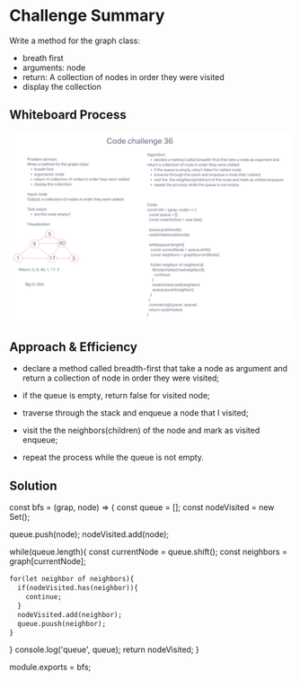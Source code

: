 # Challenge Summary

Write a method for the graph class:

* breath first
* arguments: node
* return: A collection of nodes in order they were visited
* display the collection

## Whiteboard Process

![Code Challenge 36](./Code%20Challenge%2036.PNG)

## Approach & Efficiency

* declare a method called breadth-first that take a node as argument and
return a collection of node in order they were visited;

* if the queue is empty, return false for visited node;
* traverse through the stack and enqueue a node that I visited;
* visit the  the neighbors(children) of the node and mark as visited enqueue;
* repeat the process while the queue is not empty.

## Solution

const bfs = (grap, node) => {
  const queue = [];
  const nodeVisited = new Set();

  queue.push(node);
  nodeVisited.add(node);

  while(queue.length){
    const currentNode = queue.shift();
    const neighbors = graph[currentNode];

    for(let neighbor of neighbors){
      if(nodeVisited.has(neighbor)){
        continue;
      }
      nodeVisited.add(neighbor);
      queue.puush(neighbor);
    }
  }
  console.log('queue', queue);
  return nodeVisited;
}

module.exports = bfs;
